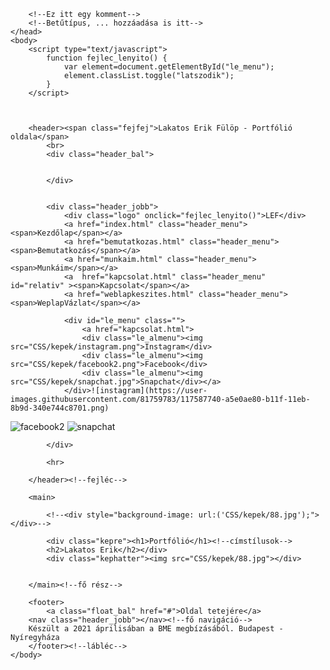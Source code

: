 <!DOCTYPE html>
<html>
	<head>
		<title>Lakatos Erik - Portfólió</title>
		<meta charset="utf-8"> 
		<meta name="viewport" content="width=device-width, initial-scale=1.0">
		<link rel="stylesheet" type="text/css" href="CSS/main.css">
		<link href="https://fonts.googleapis.com/css2?family=Roboto&display=swap" rel="stylesheet"> 
		<link rel="preconnect" href="https://fonts.gstatic.com">
		<link href="https://fonts.googleapis.com/css2?family=Knewave&family=Roboto:ital@1&display=swap" rel="stylesheet">

		<!--Ez itt egy komment-->
		<!--Betűtípus, ... hozzáadása is itt-->
	</head>
	<body>
		<script type="text/javascript">
			function fejlec_lenyito() {
				var element=document.getElementById("le_menu");
				element.classList.toggle("latszodik");
			}
		</script>

		

		<header><span class="fejfej">Lakatos Erik Fülöp - Portfólió oldala</span>
			<br>
			<div class="header_bal">
				
					
			</div>


			<div class="header_jobb">
				<div class="logo" onclick="fejlec_lenyito()">LEF</div>
				<a href="index.html" class="header_menu"><span>Kezdőlap</span></a>
				<a href="bemutatkozas.html" class="header_menu"><span>Bemutatkozás</span></a>
				<a href="munkaim.html" class="header_menu"><span>Munkáim</span></a>
				<a  href="kapcsolat.html" class="header_menu"  id="relativ" ><span>Kapcsolat</span></a>
				<a href="weblapkeszites.html" class="header_menu"><span>WeplapVázlat</span></a>
				
				<div id="le_menu" class="">
					<a href="kapcsolat.html">
					<div class="le_almenu"><img src="CSS/kepek/instagram.png">Instagram</div>
					<div class="le_almenu"><img src="CSS/kepek/facebook2.png">Facebook</div>
					<div class="le_almenu"><img src="CSS/kepek/snapchat.jpg">Snapchat</div></a>
				</div>![instagram](https://user-images.githubusercontent.com/81759783/117587740-a5e0ae80-b11f-11eb-8b9d-340e744c8701.png)
![facebook2](https://user-images.githubusercontent.com/81759783/117587743-aaa56280-b11f-11eb-85aa-e4418da02019.png)
![snapchat](https://user-images.githubusercontent.com/81759783/117587747-ad07bc80-b11f-11eb-9608-9133df7866f6.jpg)


			</div>

			<hr>

		</header><!--fejléc-->
		
		<main> 

			<!--<div style="background-image: url:('CSS/kepek/88.jpg');"></div>-->
			
			<div class="kepre"><h1>Portfólió</h1><!--címstílusok-->
			<h2>Lakatos Erik</h2></div>
			<div class="kephatter"><img src="CSS/kepek/88.jpg"></div>


		</main><!--fő rész-->

		<footer>
			<a class="float_bal" href="#">Oldal tetejére</a>	
		<nav class="header_jobb"></nav><!--fő navigáció-->
		Készült a 2021 áprilisában a BME megbízásából. Budapest - Nyíregyháza 	
		</footer><!--lábléc-->
	</body>
</html>
